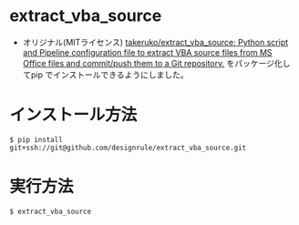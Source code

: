 # extract_vba_source

- オリジナル(MITライセンス) [takeruko/extract_vba_source: Python script and Pipeline configuration file to extract VBA source files from MS Office files and commit/push them to a Git repository.](https://github.com/takeruko/extract_vba_source) をパッケージ化してpip でインストールできるようにしました。

# インストール方法
```
$ pip install git+ssh://git@github.com/designrule/extract_vba_source.git
```

# 実行方法
```
$ extract_vba_source
```

